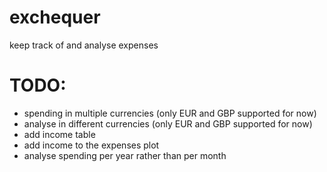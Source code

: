 # exchequer
keep track of and analyse expenses

# TODO:
- spending in multiple currencies (only EUR and GBP supported for now)
- analyse in different currencies (only EUR and GBP supported for now)
- add income table
- add income to the expenses plot
- analyse spending per year rather than per month
